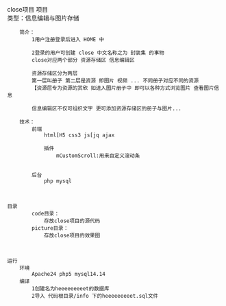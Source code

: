 close项目
	项目	
		类型：信息编辑与图片存储
		
		简介：
			1用户注册登录后进入 HOME 中
			
			2登录的用户可创建 close 中文名称之为 封装集 的事物
			close对应两个部分 资源存储区 信息编辑区
			
			资源存储区分为两层
			第一层叫册子 第二层是资源 即图片 视频 ... 不同册子对应不同的资源
			【资源层专为资源的赏欣 如进入图片册子中 即可以各种方式浏览图片 查看图片信息
			
			信息编辑区不仅可组织文字 更可添加资源存储区的册子与图片...
			
		技术：
			前端
				html[H5 css3 js[jq ajax
				
				插件
					mCustomScroll:用来自定义滚动条
					
					
			后台
				php mysql
	
	

	目录
			code目录：
				存放close项目的源代码
			picture目录：	
				存放close项目的效果图	
	

	
	运行
		环境
			Apache24 php5 mysql14.14
		编译
			1创建名为heeeeeeeeet的数据库
			2导入 代码根目录/info 下的heeeeeeeeet.sql文件
			
	
	
	
			